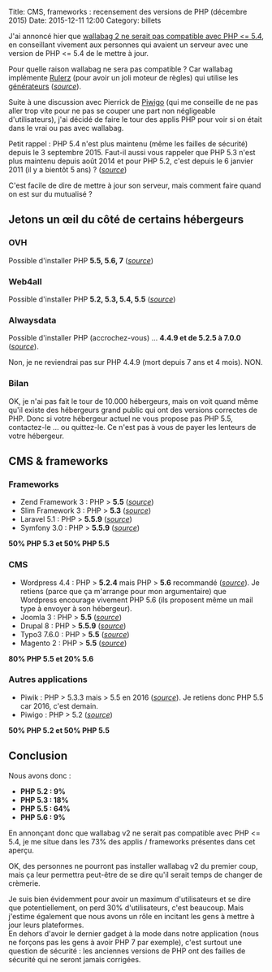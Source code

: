 Title: CMS, frameworks : recensement des versions de PHP (décembre 2015)
Date: 2015-12-11 12:00
Category: billets


J'ai annoncé hier que [wallabag 2 ne serait pas compatible avec PHP <= 5.4](https://twitter.com/wallabagapp/status/674985952159338501), en conseillant vivement aux personnes qui avaient un serveur avec une version de PHP <= 5.4 de le mettre à jour.

Pour quelle raison wallabag ne sera pas compatible ? Car wallabag implémente [Rulerz](https://github.com/K-Phoen/rulerz) (pour avoir un joli moteur de règles) qui utilise les [générateurs](http://php.net/manual/fr/language.generators.syntax.php) ([*source*](https://github.com/K-Phoen/rulerz/pull/21/files#diff-b5d0ee8c97c7abd7e3fa29b9a27d1780)).

Suite à une discussion avec Pierrick de [Piwigo](http://piwigo.org) (qui me conseille de ne pas aller trop vite pour ne pas se couper une part non négligeable d'utilisateurs), j'ai décidé de faire le tour des applis PHP pour voir si on était dans le vrai ou pas avec wallabag.

Petit rappel : PHP 5.4 n'est plus maintenu (même les failles de sécurité) depuis le 3 septembre 2015.
Faut-il aussi vous rappeler que PHP 5.3 n'est plus maintenu depuis août 2014 et pour PHP 5.2, c'est depuis le 6 janvier 2011 (il y a bientôt 5 ans) ? ([*source*](http://php.net/supported-versions.php))

C'est facile de dire de mettre à jour son serveur, mais comment faire quand on est sur du mutualisé ?

## Jetons un œil du côté de certains hébergeurs

### OVH

Possible d'installer PHP **5.5, 5.6, 7** ([*source*](https://www.ovh.com/fr/hebergement-web/php.xml))

### Web4all

Possible d'installer PHP **5.2, 5.3, 5.4, 5.5** ([*source*](https://www.web4all.fr/hebergements.html))

### Alwaysdata

Possible d'installer PHP (accrochez-vous) ... **4.4.9 et de 5.2.5 à 7.0.0** ([*source*](https://twitter.com/alwaysdata/status/675249017836687360)).

Non, je ne reviendrai pas sur PHP 4.4.9 (mort depuis 7 ans et 4 mois). NON.

### Bilan

OK, je n'ai pas fait le tour de 10.000 hébergeurs, mais on voit quand même qu'il existe des hébergeurs grand public qui ont des versions correctes de PHP. Donc si votre hébergeur actuel ne vous propose pas PHP 5.5, contactez-le ... ou quittez-le. Ce n'est pas à vous de payer les lenteurs de votre hébergeur.

## CMS & frameworks

### Frameworks

* Zend Framework 3 : PHP > **5.5** ([*source*](http://framework.zend.com/blog/announcing-the-zend-framework-3-roadmap.html))
* Slim Framework 3 : PHP > **5.3** ([*source*]( http://docs.slimframework.com/start/get-started/))
* Laravel 5.1 : PHP > **5.5.9** ([*source*](http://laravel.com/docs/5.1#installation))
* Symfony 3.0 : PHP > **5.5.9** ([*source*](http://symfony.com/blog/symfony-3-0-0-beta1-released))

**50% PHP 5.3 et 50% PHP 5.5**

### CMS

* Wordpress 4.4 : PHP > **5.2.4** mais PHP > **5.6** recommandé ([*source*](https://wordpress.org/about/requirements/)). Je retiens (parce que ça m'arrange pour mon argumentaire) que Wordpress encourage vivement PHP 5.6 (ils proposent même un mail type à envoyer à son hébergeur).
* Joomla 3 : PHP > **5.5** ([*source*](https://www.joomla.org/about-joomla/technical-requirements.html))
* Drupal 8 : PHP > **5.5.9** ([*source*](https://www.drupal.org/requirements))
* Typo3 7.6.0 : PHP > **5.5** ([*source*](https://typo3.org/download/))
* Magento 2 : PHP > **5.5** ([*source*](http://devdocs.magento.com/guides/v2.0/install-gde/system-requirements.html))

**80% PHP 5.5 et 20% 5.6**

### Autres applications

* Piwik : PHP > 5.3.3 mais > 5.5 en 2016 ([*source*](http://piwik.org/docs/requirements/)). Je retiens donc PHP 5.5 car 2016, c'est demain.
* Piwigo : PHP > 5.2 ([*source*](http://fr.piwigo.org/basics/requirements))

**50% PHP 5.2 et 50% PHP 5.5**

## Conclusion

Nous avons donc :

* **PHP 5.2 : 9%**
* **PHP 5.3 : 18%**
* **PHP 5.5 : 64%**
* **PHP 5.6 : 9%**

En annonçant donc que wallabag v2 ne serait pas compatible avec PHP <= 5.4, je me situe dans les 73% des applis / frameworks présentes dans cet aperçu.

OK, des personnes ne pourront pas installer wallabag v2 du premier coup, mais ça leur permettra peut-être de se dire qu'il serait temps de changer de crèmerie.

Je suis bien évidemment pour avoir un maximum d'utilisateurs et se dire que potentiellement, on perd 30% d'utilisateurs, c'est beaucoup. Mais j'estime également que nous avons un rôle en incitant les gens à mettre à jour leurs plateformes.  
En dehors d'avoir le dernier gadget à la mode dans notre application (nous ne forçons pas les gens à avoir PHP 7 par exemple), c'est surtout une question de sécurité : les anciennes versions de PHP ont des failles de sécurité qui ne seront jamais corrigées.
